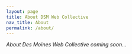 ```yaml
---
layout: page
title: About DSM Web Collective
nav_title: About
permalink: /about/
---
```


_About Des Moines Web Collective coming soon..._
